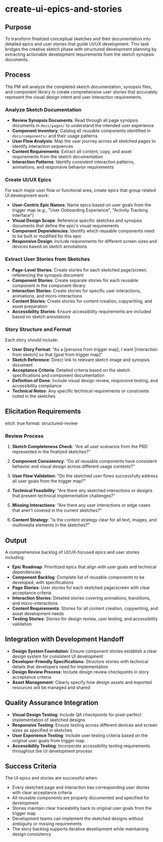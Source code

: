 # create-ui-epics-and-stories

## Purpose

To transform finalized conceptual sketches and their documentation into detailed epics and user stories that guide UI/UX development. This task bridges the creative sketch phase with structured development planning by extracting actionable development requirements from the sketch synopsis documents.

## Process

The PM will analyze the completed sketch documentation, synopsis files, and component library to create comprehensive user stories that accurately represent the visual design intent and user interaction requirements.

### Analyze Sketch Documentation

* **Review Synopsis Documents**: Read through all page synopsis documents in `docs/pages/` to understand the intended user experience
* **Component Inventory**: Catalog all reusable components identified in `docs/components/` and their usage patterns
* **User Flow Analysis**: Map the user journey across all sketched pages to identify interaction sequences
* **Content Requirements**: Extract all content, copy, and asset requirements from the sketch documentation
* **Interaction Patterns**: Identify consistent interaction patterns, animations, and responsive behavior requirements

### Create UI/UX Epics

For each major user flow or functional area, create epics that group related UI development work:

* **User-Centric Epic Names**: Name epics based on user goals from the trigger map (e.g., "User Onboarding Experience", "Activity Tracking Interface")
* **Visual Design Scope**: Reference specific sketches and synopsis documents that define the epic's visual requirements
* **Component Dependencies**: Identify which reusable components need to be built or modified for this epic
* **Responsive Design**: Include requirements for different screen sizes and devices based on sketch annotations

### Extract User Stories from Sketches

* **Page-Level Stories**: Create stories for each sketched page/screen, referencing the synopsis document
* **Component Stories**: Create separate stories for each reusable component in the component library
* **Interaction Stories**: Create stories for specific user interactions, animations, and micro-interactions
* **Content Stories**: Create stories for content creation, copywriting, and asset preparation
* **Accessibility Stories**: Ensure accessibility requirements are included based on sketch annotations

### Story Structure and Format

Each story should include:

* **User Story Format**: "As a [persona from trigger map], I want [interaction from sketch] so that [goal from trigger map]"
* **Sketch Reference**: Direct link to relevant sketch image and synopsis document
* **Acceptance Criteria**: Detailed criteria based on the sketch specifications and component documentation
* **Definition of Done**: Include visual design review, responsive testing, and accessibility compliance
* **Technical Notes**: Any specific technical requirements or constraints noted in the sketches

## Elicitation Requirements

elicit: true
format: structured-review

### Review Process

1. **Sketch Completeness Check**: "Are all user scenarios from the PRD represented in the finalized sketches?"

2. **Component Consistency**: "Do all reusable components have consistent behavior and visual design across different usage contexts?"

3. **User Flow Validation**: "Do the sketched user flows successfully address all user goals from the trigger map?"

4. **Technical Feasibility**: "Are there any sketched interactions or designs that present technical implementation challenges?"

5. **Missing Interactions**: "Are there any user interactions or edge cases that aren't covered in the current sketches?"

6. **Content Strategy**: "Is the content strategy clear for all text, images, and multimedia elements in the sketches?"

## Output

A comprehensive backlog of UI/UX-focused epics and user stories including:

* **Epic Roadmap**: Prioritized epics that align with user goals and technical dependencies
* **Component Backlog**: Complete list of reusable components to be developed, with specifications
* **Page Stories**: User stories for each sketched page/screen with clear acceptance criteria
* **Interaction Stories**: Detailed stories covering animations, transitions, and micro-interactions
* **Content Requirements**: Stories for all content creation, copywriting, and asset development needs
* **Testing Stories**: Stories for design review, user testing, and accessibility validation

## Integration with Development Handoff

* **Design System Foundation**: Ensure component stories establish a clear design system for consistent UI development
* **Developer-Friendly Specifications**: Structure stories with technical details that developers need for implementation
* **Design Review Process**: Include design review checkpoints in story acceptance criteria
* **Asset Management**: Clearly specify how design assets and exported resources will be managed and shared

## Quality Assurance Integration

* **Visual Design Testing**: Include QA checkpoints for pixel-perfect implementation of sketched designs
* **Responsive Testing**: Ensure testing across different devices and screen sizes as specified in sketches
* **User Experience Testing**: Include user testing criteria based on the original user goals from trigger map
* **Accessibility Testing**: Incorporate accessibility testing requirements throughout the UI development process

## Success Criteria

The UI epics and stories are successful when:
* Every sketched page and interaction has corresponding user stories with clear acceptance criteria
* All reusable components are properly documented and specified for development
* Stories maintain clear traceability back to original user goals from the trigger map
* Development teams can implement the sketched designs without ambiguity or missing requirements
* The story backlog supports iterative development while maintaining design consistency

